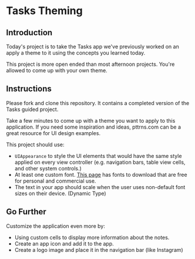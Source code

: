 # Tasks Theming

## Introduction

Today's project is to take the Tasks app we've previously worked on an apply a theme to it using the concepts you learned today.

This project is more open ended than most afternoon projects. You're allowed to come up with your own theme. 

## Instructions

Please fork and clone this repository. It contains a completed version of the Tasks guided project.

Take a few minutes to come up with a theme you want to apply to this application. If you need some inspiration and ideas, pttrns.com can be a great resource for UI design examples.

This project should use:

- `UIAppearance` to style the UI elements that would have the same style applied on every view controller (e.g. navigation bars, table view cells, and other system controls.)
- At least one custom font. [This page](https://www.1001fonts.com/free-fonts-for-commercial-use.html) has fonts to download that are free for personal and commercial use.
- The text in your app should scale when the user uses non-default font sizes on their device. (Dynamic Type)


## Go Further

Customize the application even more by:

- Using custom cells to display more information about the notes.
- Create an app icon and add it to the app.
- Create a logo image and place it in the navigation bar (like Instagram)
